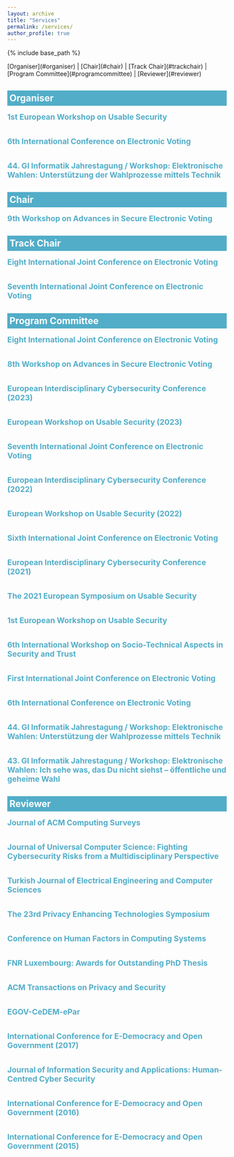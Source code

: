 ```yaml
---
layout: archive
title: "Services"
permalink: /services/
author_profile: true
---
```


{% include base_path %}


<p></p>
[Organiser](#organiser) | [Chair](#chair) | [Track Chair](#trackchair) | [Program Committee](#programcommittee) | [Reviewer](#reviewer)


<!-- Organiser -->
<h2 id="organiser" style="color: white; padding: 5px; background-color: #52adc8; margin-bottom: -20px">Organiser</h2>


<h2  style="color: #52adc8; font-size: 1.25em;  margin: 2em 0 0.5em;">1st European Workshop on Usable Security</h2>

<h2  style="color: #52adc8; font-size: 1.25em;  margin: 2em 0 0.5em;">6th International Conference on Electronic Voting</h2>

<h2  style="color: #52adc8; font-size: 1.25em;  margin: 2em 0 0.5em;">44. GI Informatik Jahrestagung / Workshop: Elektronische Wahlen: Unterstützung der Wahlprozesse mittels Technik</h2>


<!-- Chair -->
<h2 id="chair" style="color: white; padding: 5px; background-color: #52adc8; margin-bottom: -20px">Chair</h2>


<h2  style="color: #52adc8; font-size: 1.25em;  margin: 2em 0 0.5em;">9th Workshop on Advances in Secure Electronic Voting</h2>


<!-- Track chair -->
<h2 id="trackchair" style="color: white; padding: 5px; background-color: #52adc8; margin-bottom: -20px">Track Chair</h2>

<h2  style="color: #52adc8; font-size: 1.25em;  margin: 2em 0 0.5em;">Eight International Joint Conference on Electronic Voting</h2>

<h2  style="color: #52adc8; font-size: 1.25em;  margin: 2em 0 0.5em;">Seventh International Joint Conference on Electronic Voting</h2>


<!-- Program committee -->
<h2 id="programcommittee" style="color: white; padding: 5px; background-color: #52adc8; margin-bottom: -20px">Program Committee</h2>


<h2  style="color: #52adc8; font-size: 1.25em;  margin: 2em 0 0.5em;">Eight International Joint Conference on Electronic Voting</h2>

<h2  style="color: #52adc8; font-size: 1.25em;  margin: 2em 0 0.5em;">8th Workshop on Advances in Secure Electronic Voting</h2>

<h2  style="color: #52adc8; font-size: 1.25em;  margin: 2em 0 0.5em;">European Interdisciplinary Cybersecurity Conference (2023)</h2>

<h2  style="color: #52adc8; font-size: 1.25em;  margin: 2em 0 0.5em;">European Workshop on Usable Security (2023)</h2>

<h2  style="color: #52adc8; font-size: 1.25em;  margin: 2em 0 0.5em;">Seventh International Joint Conference on Electronic Voting</h2>

<h2  style="color: #52adc8; font-size: 1.25em;  margin: 2em 0 0.5em;">European Interdisciplinary Cybersecurity Conference (2022)</h2>

<h2  style="color: #52adc8; font-size: 1.25em;  margin: 2em 0 0.5em;">European Workshop on Usable Security (2022)</h2>

<h2  style="color: #52adc8; font-size: 1.25em;  margin: 2em 0 0.5em;">Sixth International Joint Conference on Electronic Voting</h2>

<h2  style="color: #52adc8; font-size: 1.25em;  margin: 2em 0 0.5em;">European Interdisciplinary Cybersecurity Conference (2021)</h2>

<h2  style="color: #52adc8; font-size: 1.25em;  margin: 2em 0 0.5em;">The 2021 European Symposium on Usable Security</h2>

<h2  style="color: #52adc8; font-size: 1.25em;  margin: 2em 0 0.5em;">1st European Workshop on Usable Security</h2>

<h2  style="color: #52adc8; font-size: 1.25em;  margin: 2em 0 0.5em;">6th International Workshop on Socio-Technical Aspects in Security and Trust</h2>

<h2  style="color: #52adc8; font-size: 1.25em;  margin: 2em 0 0.5em;">First International Joint Conference on Electronic Voting</h2>

<h2  style="color: #52adc8; font-size: 1.25em;  margin: 2em 0 0.5em;">6th International Conference on Electronic Voting</h2>

<h2  style="color: #52adc8; font-size: 1.25em;  margin: 2em 0 0.5em;">44. GI Informatik Jahrestagung / Workshop: Elektronische Wahlen: Unterstützung der Wahlprozesse mittels Technik</h2>

<h2  style="color: #52adc8; font-size: 1.25em;  margin: 2em 0 0.5em;">43. GI Informatik Jahrestagung / Workshop: Elektronische Wahlen: Ich sehe was, das Du nicht siehst –  öffentliche und geheime Wahl</h2>


<!-- Reviewer -->
<h2 id="reviewer" style="color: white; padding: 5px; background-color: #52adc8; margin-bottom: -20px">Reviewer</h2>


<h2  style="color: #52adc8; font-size: 1.25em;  margin: 2em 0 0.5em;">Journal of ACM Computing Surveys</h2>

<h2  style="color: #52adc8; font-size: 1.25em;  margin: 2em 0 0.5em;">Journal of Universal Computer Science: Fighting Cybersecurity Risks from a Multidisciplinary Perspective</h2>

<h2  style="color: #52adc8; font-size: 1.25em;  margin: 2em 0 0.5em;">Turkish Journal of Electrical Engineering and Computer Sciences</h2>

<h2  style="color: #52adc8; font-size: 1.25em;  margin: 2em 0 0.5em;">The 23rd Privacy Enhancing Technologies Symposium</h2>

<h2  style="color: #52adc8; font-size: 1.25em;  margin: 2em 0 0.5em;">Conference on Human Factors in Computing Systems</h2>

<h2  style="color: #52adc8; font-size: 1.25em;  margin: 2em 0 0.5em;">FNR Luxembourg: Awards for Outstanding PhD Thesis</h2>

<h2  style="color: #52adc8; font-size: 1.25em;  margin: 2em 0 0.5em;">ACM Transactions on Privacy and Security</h2>

<h2  style="color: #52adc8; font-size: 1.25em;  margin: 2em 0 0.5em;">EGOV-CeDEM-ePar</h2>

<h2  style="color: #52adc8; font-size: 1.25em;  margin: 2em 0 0.5em;">International Conference for E-Democracy and Open Government (2017)</h2>

<h2  style="color: #52adc8; font-size: 1.25em;  margin: 2em 0 0.5em;">Journal of Information Security and Applications: Human-Centred Cyber Security</h2>

<h2  style="color: #52adc8; font-size: 1.25em;  margin: 2em 0 0.5em;">International Conference for E-Democracy and Open Government (2016)</h2>

<h2  style="color: #52adc8; font-size: 1.25em;  margin: 2em 0 0.5em;">International Conference for E-Democracy and Open Government (2015)</h2>
